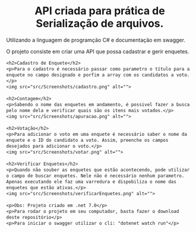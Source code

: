 <body>
    <h1 align="center">API criada para prática de Serialização de arquivos.</h1>
    <p>Utilizando a linguagem de programção C# e documentação em swagger.</p>
    <p>O projeto consiste em criar uma API que possa cadastrar e gerir enquetes.</p>
    
    <h2>Cadastro de Enquete</h2>
    <p>Para o cadastro é necessário passar como parametro o título para a enquete no campo designado e porfim a array com os candidatos a voto.</p>
    <img src="src/Screenshots/cadastro.png" alt="">
    
    <h2>Contagem</h2>
    <p>Sabendo o nome das enquetes em andamento, é possivel fazer a busca pelo nome dela e verificar quais são os itens mais votados.</p>
    <img src="src/Screenshots/apuracao.png" alt="">
    
    <h2>Votação</h2>
    <p>Para adicionar o voto em uma enquete é necessário saber o nome da enquete e o ID do candidato a voto. Assim, preenche os campos desejados para adicionar o voto.</p>
    <img src="src/Screenshots/votar.png" alt="">

    <h2>Verificar Enquetes</h2>
    <p>Quando não souber as enquetes que estão acontecendo, pode utilizar o campo de buscar enquetes. Nele não é necessário nenhum parametro. Apenas executando ele faz uma varredura e dispobiliza o nome das enquetes que estão ativas.</p>
    <img src="src/Screenshots/verificarEnquetes.png" alt="">
    
    <p>Obs: Projeto criado em .net 7.0</p>
    <p>Para rodar o projeto em seu computador, basta fazer o download deste repositório</p>
    <p>Para iniciar o swagger utilizar o cli: "dotenet watch run"</p>
</body>
